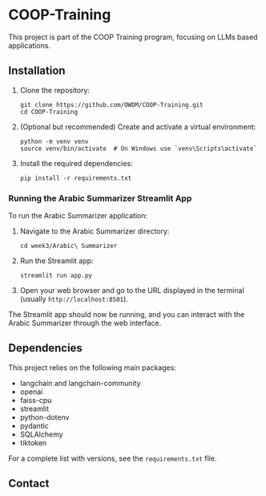 # COOP-Training

This project is part of the COOP Training program, focusing on LLMs based applications.


## Installation

1. Clone the repository:
   ```
   git clone https://github.com/OWDM/COOP-Training.git
   cd COOP-Training
   ```

2. (Optional but recommended) Create and activate a virtual environment:
   ```
   python -m venv venv
   source venv/bin/activate  # On Windows use `venv\Scripts\activate`
   ```

3. Install the required dependencies:
   ```
   pip install -r requirements.txt
   ```

### Running the Arabic Summarizer Streamlit App

To run the Arabic Summarizer application:

1. Navigate to the Arabic Summarizer directory:
   ```
   cd week3/Arabic\ Summarizer
   ```

2. Run the Streamlit app:
   ```
   streamlit run app.py
   ```

3. Open your web browser and go to the URL displayed in the terminal (usually `http://localhost:8501`).

The Streamlit app should now be running, and you can interact with the Arabic Summarizer through the web interface.

## Dependencies

This project relies on the following main packages:
- langchain and langchain-community
- openai
- faiss-cpu
- streamlit
- python-dotenv
- pydantic
- SQLAlchemy
- tiktoken

For a complete list with versions, see the `requirements.txt` file.


## Contact
